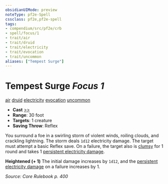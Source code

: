 ```yaml
---
obsidianUIMode: preview
noteType: pf2e-Spell
cssclass: pf2e,pf2e-spell
tags:
- compendium/src/pf2e/crb
- spell/focus/1
- trait/air
- trait/druid
- trait/electricity
- trait/evocation
- trait/uncommon
aliases: ["Tempest Surge"]
---
```

# Tempest Surge *Focus 1*   
[air](rules/traits/air.md "Air Energy & Element Trait")  [druid](rules/traits/druid.md "Druid Class Trait")  [electricity](rules/traits/electricity.md "Electricity Energy & Element Trait")  [evocation](rules/traits/evocation.md "Evocation School Trait")  [uncommon](rules/traits/uncommon.md "Uncommon Rarity Trait")  

- **Cast** [>>](rules/core-rulebook/chapter-9-playing-the-game.md#Actions "Two-Action") 
- **Range**: 30 foot
- **Targets**: 1 creature
- **Saving Throw**: Reflex

You surround a foe in a swirling storm of violent winds, roiling clouds, and crackling lightning. The storm deals `1d12` electricity damage. The target must attempt a basic Reflex save. On a failure, the target also is [clumsy](rules/conditions.md#Clumsy) for 1 round and takes 1 [persistent electricity damage](rules/conditions.md#Persistent%20Damage).

**Heightened (+ 1)** The initial damage increases by `1d12`, and the [persistent electricity damage](rules/conditions.md#Persistent%20Damage) on a failure increases by 1.

*Source: Core Rulebook p. 400*